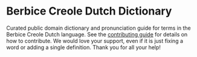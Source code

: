 
# Berbice Creole Dutch Dictionary

Curated public domain dictionary and pronunciation guide for terms in the Berbice Creole Dutch language. See the [contributing guide](https://github.com/drumworkteam/term/blob/make/.github/contributing.md) for details on how to contribute. We would love your support, even if it is just fixing a word or adding a single definition. Thank you for all your help!